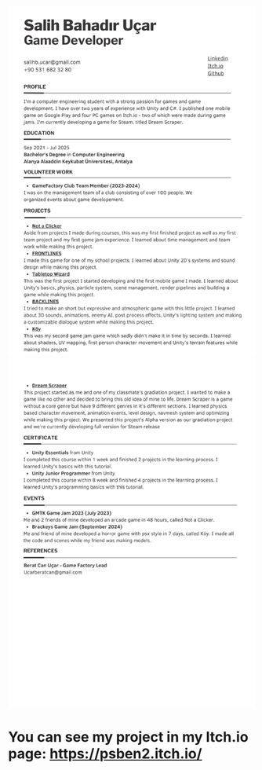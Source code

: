 
![CV1](CV-1.png)
![CV2](CV-2.png)
# You can see my project in my Itch.io page: https://psben2.itch.io/

